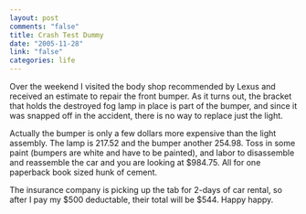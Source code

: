 ```yaml
--- 
layout: post
comments: "false"
title: Crash Test Dummy
date: "2005-11-28"
link: "false"
categories: life
---
```

Over the weekend I visited the body shop recommended by Lexus and received an estimate to repair the front bumper. As it turns out, the bracket that holds the destroyed fog lamp in place is part of the bumper, and since it was snapped off in the accident, there is no way to replace just the light.

Actually the bumper is only a few dollars more expensive than the light assembly. The lamp is 217.52 and the bumper another 254.98. Toss in some paint (bumpers are white and have to be painted), and labor to disassemble and reassemble the car and you are looking at $984.75. All for one paperback book sized hunk of cement.

The insurance company is picking up the tab for 2-days of car rental, so after I pay my $500 deductable, their total will be $544. Happy happy.

